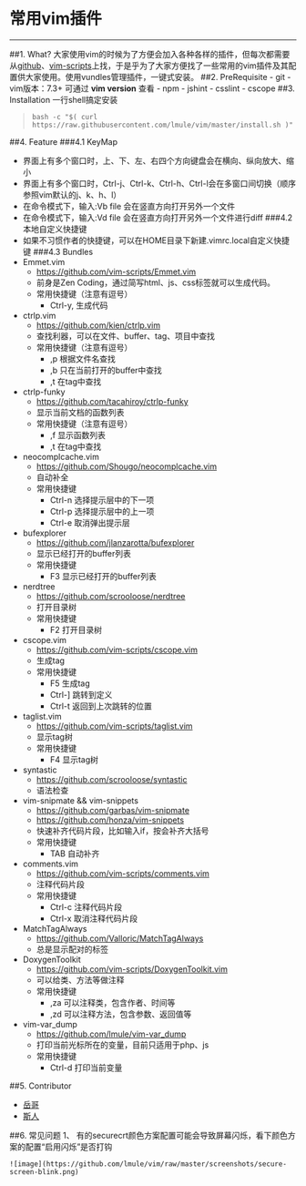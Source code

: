 # **常用vim插件**
---
##1. What?
大家使用vim的时候为了方便会加入各种各样的插件，但每次都需要从[github](https://github.com)、[vim-scripts](http://vim-scripts.org/vim/scripts.html)上找，于是乎为了大家方便找了一些常用的vim插件及其配置供大家使用。使用vundles管理插件，一键式安装。
##2. PreRequisite
    - git
    - vim版本：7.3+ 可通过 **vim version** 查看
    - npm
        - jshint
        - csslint
    - cscope
##3. Installation
    一行shell搞定安装
> `bash -c "$( curl https://raw.githubusercontent.com/lmule/vim/master/install.sh )"`

##4. Feature
###4.1 KeyMap
- 界面上有多个窗口时，上、下、左、右四个方向键盘会在横向、纵向放大、缩小
- 界面上有多个窗口时，Ctrl-j、Ctrl-k、Ctrl-h、Ctrl-l会在多窗口间切换（顺序参照vim默认的j、k、h、l）
- 在命令模式下，输入:Vb file 会在竖直方向打开另外一个文件
- 在命令模式下，输入:Vd file 会在竖直方向打开另外一个文件进行diff
###4.2 本地自定义快捷键
- 如果不习惯作者的快捷键，可以在HOME目录下新建.vimrc.local自定义快捷键
###4.3 Bundles
- Emmet.vim
    - https://github.com/vim-scripts/Emmet.vim
    - 前身是Zen Coding，通过简写html、js、css标签就可以生成代码。
    - 常用快捷键（注意有逗号）
        - Ctrl-y, 生成代码
- ctrlp.vim
    - https://github.com/kien/ctrlp.vim
    - 查找利器，可以在文件、buffer、tag、项目中查找
    - 常用快捷键（注意有逗号）
        - ,p 根据文件名查找 
        - ,b 只在当前打开的buffer中查找
        - ,t 在tag中查找
- ctrlp-funky
    - https://github.com/tacahiroy/ctrlp-funky
    - 显示当前文档的函数列表
    - 常用快捷键（注意有逗号）
        - ,f 显示函数列表
        - ,t 在tag中查找
- neocomplcache.vim
    - https://github.com/Shougo/neocomplcache.vim
    - 自动补全
    - 常用快捷键
        - Ctrl-n 选择提示层中的下一项
        - Ctrl-p 选择提示层中的上一项
        - Ctrl-e 取消弹出提示层
- bufexplorer 
    - https://github.com/jlanzarotta/bufexplorer
    - 显示已经打开的buffer列表
    - 常用快捷键
        - F3 显示已经打开的buffer列表
- nerdtree
    - https://github.com/scrooloose/nerdtree
    - 打开目录树
    - 常用快捷键
        - F2 打开目录树
- cscope.vim
    - https://github.com/vim-scripts/cscope.vim
    - 生成tag
    - 常用快捷键
        - F5 生成tag
        - Ctrl-] 跳转到定义
        - Ctrl-t 返回到上次跳转的位置
- taglist.vim
    - https://github.com/vim-scripts/taglist.vim
    - 显示tag树
    - 常用快捷键
        - F4 显示tag树
- syntastic
    - https://github.com/scrooloose/syntastic
    - 语法检查
-  vim-snipmate && vim-snippets
    - https://github.com/garbas/vim-snipmate
    - https://github.com/honza/vim-snippets
    - 快速补齐代码片段，比如输入if，按<TAB>会补齐大括号
    - 常用快捷键
        - TAB 自动补齐
-  comments.vim
    - https://github.com/vim-scripts/comments.vim
    - 注释代码片段
    - 常用快捷键
        - Ctrl-c 注释代码片段
        - Ctrl-x 取消注释代码片段
-  MatchTagAlways
    - https://github.com/Valloric/MatchTagAlways
    - 总是显示配对的标签
-  DoxygenToolkit
    - https://github.com/vim-scripts/DoxygenToolkit.vim
    - 可以给类、方法等做注释
    - 常用快捷键
        - ,za 可以注释类，包含作者、时间等
        - ,zd 可以注释方法，包含参数、返回值等
-  vim-var_dump
    - https://github.com/lmule/vim-var_dump
    - 打印当前光标所在的变量，目前只适用于php、js
    - 常用快捷键
        - Ctrl-d 打印当前变量

##5. Contributor
- [岳哥](https://github.com/muziqiushan/)
- [斯人](https://github.com/leecade/)

##6. 常见问题
    1、 有的securecrt颜色方案配置可能会导致屏幕闪烁，看下颜色方案的配置“启用闪烁”是否打钩

    ![image](https://github.com/lmule/vim/raw/master/screenshots/secure-screen-blink.png)
